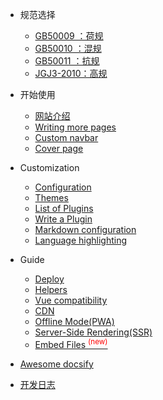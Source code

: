 * 规范选择

  * [GB50009  ：荷规](/GB50009/)
  * [GB50010  ：混规](/GB50010/)
  * [GB50011  ：抗规](/GB50011/)
  * [JGJ3-2010：高规](/JGJ3-2010/)

* 开始使用

  * [网站介绍](quickstart.md)
  * [Writing more pages](more-pages.md)
  * [Custom navbar](custom-navbar.md)
  * [Cover page](cover.md)

* Customization

  * [Configuration](configuration.md)
  * [Themes](themes.md)
  * [List of Plugins](plugins.md)
  * [Write a Plugin](write-a-plugin.md)
  * [Markdown configuration](markdown.md)
  * [Language highlighting](language-highlight.md)

* Guide

  * [Deploy](deploy.md)
  * [Helpers](helpers.md)
  * [Vue compatibility](vue.md)
  * [CDN](cdn.md)
  * [Offline Mode(PWA)](pwa.md)
  * [Server-Side Rendering(SSR)](ssr.md)
  * [Embed Files <sup style="color:red">(new)<sup>](embed-files.md)

* [Awesome docsify](awesome.md)
* [开发日志](changelog.md)
